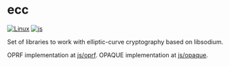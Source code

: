 # ecc

[![Linux](https://github.com/aldenml/ecc/actions/workflows/linux.yml/badge.svg?branch=master)](https://github.com/aldenml/ecc/actions/workflows/linux.yml)
[![js](https://github.com/aldenml/ecc/actions/workflows/js.yml/badge.svg?branch=master)](https://github.com/aldenml/ecc/actions/workflows/js.yml)

Set of libraries to work with elliptic-curve cryptography based on libsodium.

OPRF implementation at [js/oprf](js/oprf).
OPAQUE implementation at [js/opaque](js/opaque).
